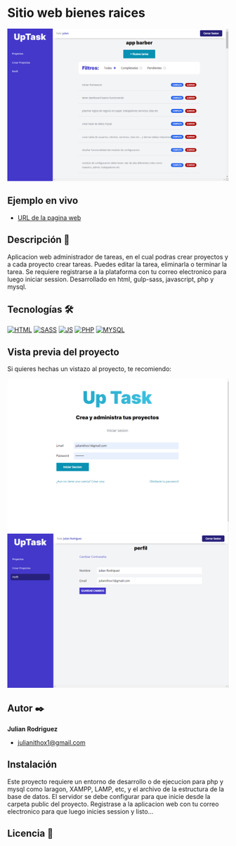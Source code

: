 # Sitio web bienes raices
![Imagen del proyecto](https://github.com/JRodriguezx1/taskmanager/blob/master/public/build/img/app1.png?raw=true)

## Ejemplo en vivo
- [URL de la pagina web](http://taskmanager.domcloud.io/)

## Descripción 📑

Aplicacion web administrador de tareas, en el cual podras crear proyectos y a cada proyecto crear tareas. Puedes editar la tarea, eliminarla o terminar la tarea.
Se requiere registrarse a la plataforma con tu correo electronico para luego iniciar session. Desarrollado en html, gulp-sass, javascript, php y mysql.

## Tecnologías 🛠
<!-- Iconos sacados de: https://github.com/hendrasob/badges/blob/master/README.md y https://github.com/alexandresanlim/Badges4-README.md-Profile -->
[![HTML](https://img.shields.io/badge/HTML5-E34F26?style=for-the-badge&logo=html5&logoColor=white)](https://es.wikipedia.org/wiki/HTML5)
[![SASS](https://img.shields.io/badge/Sass-CC6699?style=for-the-badge&logo=sass&logoColor=white)](https://es.wikipedia.org/wiki/SASS)
[![JS](https://img.shields.io/badge/JavaScript-F7DF1E?style=for-the-badge&logo=javascript&logoColor=black)](https://es.wikipedia.org/wiki/JavaScript)
[![PHP](https://img.shields.io/badge/PHP-777BB4?style=for-the-badge&logo=php&logoColor=white)](https://es.wikipedia.org/wiki/PHP)
[![MYSQL](https://img.shields.io/badge/MySQL-005C84?style=for-the-badge&logo=mysql&logoColor=white)](https://es.wikipedia.org/wiki/MySQL)

## Vista previa del proyecto
Si quieres hechas un vistazo al proyecto, te recomiendo:

![Captura del proyecto](https://github.com/JRodriguezx1/taskmanager/blob/master/public/build/img/app2.png?raw=true)
![Captura del proyecto](https://github.com/JRodriguezx1/taskmanager/blob/master/public/build/img/app3.png?raw=true)


## Autor ✒️
**Julian Rodriguez**

* [julianithox1@gmail.com](mailto:julianithox1@gmail.com)
<!--* [LinkedIn](https://www.linkedin.com/in/tu-url-de-linkedin/)
* [Behance](https://www.behance.net/tu-url-de-behance)
* [Dribble](https://www.dribble.com/tu-url-de-dribble)
* [Porfolio web](https://tu-dominio.com/)-->

## Instalación 
Este proyecto requiere un entorno de desarrollo o de ejecucion para php y mysql como laragon, XAMPP, LAMP, etc, y el archivo de la estructura de la base de datos.
El servidor se debe configurar para que inicie desde la carpeta public del proyecto. Registrase a la aplicacion web con tu correo electronico para que luego inicies session
y listo...
  
## Licencia 📄
